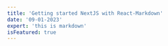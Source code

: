 ```yaml
---
title: 'Getting started NextJS with React-Markdown'
date: '09-01-2023'
expert: 'this is markdown'
isFeatured: true
---
```


